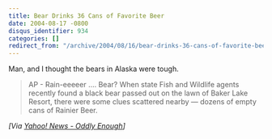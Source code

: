 ```yaml
---
title: Bear Drinks 36 Cans of Favorite Beer
date: 2004-08-17 -0800
disqus_identifier: 934
categories: []
redirect_from: "/archive/2004/08/16/bear-drinks-36-cans-of-favorite-beer.aspx/"
---
```


Man, and I thought the bears in Alaska were tough.

> AP - Rain-eeeeer .... Bear? When state Fish and Wildlife agents
> recently found a black bear passed out on the lawn of Baker Lake
> Resort, there were some clues scattered nearby — dozens of empty cans
> of Rainier Beer.

*[Via [Yahoo! News - Oddly
Enough](http://us.rd.yahoo.com/dailynews/rss/oddlyenough/*http://story.news.yahoo.com/news?tmpl=story2&u=/ap/20040818/ap_on_fe_st/beer_bear)]*

